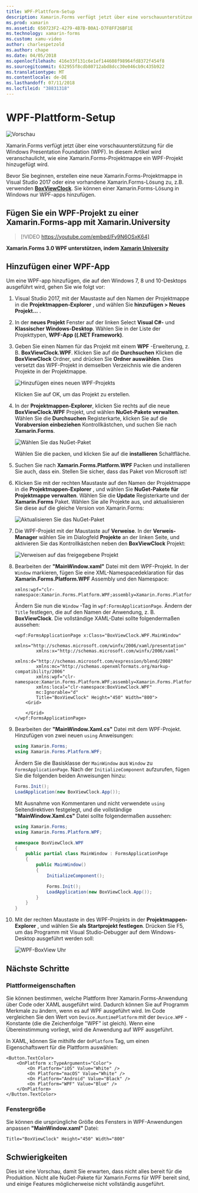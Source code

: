 ```yaml
---
title: WPF-Plattform-Setup
description: Xamarin.Forms verfügt jetzt über eine vorschauunterstützung für die WPF-Plattform
ms.prod: xamarin
ms.assetid: 650723F2-4279-4B7B-B0A1-D7F8FF26BF1E
ms.technology: xamarin-forms
ms.custom: xamu-video
author: charlespetzold
ms.author: chape
ms.date: 04/05/2018
ms.openlocfilehash: 416e33f131c6e1ef144608f98964fd8372f454f8
ms.sourcegitcommit: 632955f8cdb80712abd8dcc30e046cb9c435b922
ms.translationtype: MT
ms.contentlocale: de-DE
ms.lasthandoff: 07/11/2018
ms.locfileid: "38831318"
---
```

# <a name="wpf-platform-setup"></a>WPF-Plattform-Setup

![Vorschau](~/media/shared/preview.png)

Xamarin.Forms verfügt jetzt über eine vorschauunterstützung für die Windows Presentation Foundation (WPF). In diesem Artikel wird veranschaulicht, wie eine Xamarin.Forms-Projektmappe ein WPF-Projekt hinzugefügt wird.

Bevor Sie beginnen, erstellen eine neue Xamarin.Forms-Projektmappe in Visual Studio 2017 oder eine vorhandene Xamarin.Forms-Lösung zu, z.B. verwenden [ **BoxViewClock**](https://developer.xamarin.com/samples/xamarin-forms/BoxView/BoxViewClock/). Sie können einer Xamarin.Forms-Lösung in Windows nur WPF-apps hinzufügen.

## <a name="add-a-wpf-project-to-a-xamarinforms-app-with-xamarinuniversity"></a>Fügen Sie ein WPF-Projekt zu einer Xamarin.Forms-app mit Xamarin.University

> [!VIDEO https://youtube.com/embed/Fy9N6OSxK64]

**Xamarin.Forms 3.0 WPF unterstützen, indem [Xamarin University](https://university.xamarin.com/)**

## <a name="adding-a-wpf-app"></a>Hinzufügen einer WPF-App

Um eine WPF-app hinzufügen, die auf den Windows 7, 8 und 10-Desktops ausgeführt wird, gehen Sie wie folgt vor:

1. Visual Studio 2017, mit der Maustaste auf den Namen der Projektmappe in die **Projektmappen-Explorer** , und wählen Sie **hinzufügen > Neues Projekt...** .

2. In der **neues Projekt** Fenster auf der linken Select **Visual C#-** und **Klassischer Windows-Desktop**. Wählen Sie in der Liste der Projekttypen, **WPF-App ((.NET Framework)**. 

3. Geben Sie einen Namen für das Projekt mit einem **WPF** -Erweiterung, z. B. **BoxViewClock.WPF**. Klicken Sie auf die **Durchsuchen** Klicken die **BoxViewClock** Ordner, und drücken Sie **Ordner auswählen**. Dies versetzt das WPF-Projekt in demselben Verzeichnis wie die anderen Projekte in der Projektmappe.

    ![Hinzufügen eines neuen WPF-Projekts](wpf-images/add-new-project.png "Hinzufügen eines neuen WPF-Projekts")

    Klicken Sie auf OK, um das Projekt zu erstellen.

4. In der **Projektmappen-Explorer**, klicken Sie rechts auf die neue **BoxViewClock.WPF** Projekt, und wählen **NuGet-Pakete verwalten**. Wählen Sie die **Durchsuchen** Registerkarte, klicken Sie auf die **Vorabversion einbeziehen** Kontrollkästchen, und suchen Sie nach **Xamarin.Forms**.

    ![Wählen Sie das NuGet-Paket](wpf-images/select-nuget-package.png "wählen Sie das NuGet-Paket")

    Wählen Sie die packen, und klicken Sie auf die **installieren** Schaltfläche.

5. Suchen Sie nach **Xamarin.Forms.Platform.WPF** Packen und installieren Sie auch, dass ein. Stellen Sie sicher, dass das Paket von Microsoft ist!

6. Klicken Sie mit der rechten Maustaste auf den Namen der Projektmappe in die **Projektmappen-Explorer** , und wählen Sie **NuGet-Pakete für Projektmappe verwalten**. Wählen Sie die **Update** Registerkarte und der **Xamarin.Forms** Paket. Wählen Sie alle Projekte aus, und aktualisieren Sie diese auf die gleiche Version von Xamarin.Forms:

    ![Aktualisieren Sie das NuGet-Paket](wpf-images/update-nuget-package.png "aktualisieren Sie das NuGet-Paket") 

7. Die WPF-Projekt mit der Maustaste auf **Verweise**. In der **Verweis-Manager** wählen Sie im Dialogfeld **Projekte** an der linken Seite, und aktivieren Sie das Kontrollkästchen neben den **BoxViewClock** Projekt:

    ![Verweisen auf das freigegebene Projekt](wpf-images/reference-shared-project.png "verweisen auf das freigegebene Projekt")

8. Bearbeiten der **"MainWindow.xaml"** Datei mit dem WPF-Projekt. In der `Window` markieren, fügen Sie eine XML-Namespacedeklaration für das **Xamarin.Forms.Platform.WPF** Assembly und den Namespace:

    ```xaml
    xmlns:wpf="clr-namespace:Xamarin.Forms.Platform.WPF;assembly=Xamarin.Forms.Platform.WPF"
    ```

    Ändern Sie nun die `Window` -Tag in `wpf:FormsApplicationPage`. Ändern der `Title` festlegen, die auf den Namen der Anwendung, z. B. **BoxViewClock**. Die vollständige XAML-Datei sollte folgendermaßen aussehen:

    ```xaml
    <wpf:FormsApplicationPage x:Class="BoxViewClock.WPF.MainWindow"
            xmlns="http://schemas.microsoft.com/winfx/2006/xaml/presentation"
            xmlns:x="http://schemas.microsoft.com/winfx/2006/xaml"
            xmlns:d="http://schemas.microsoft.com/expression/blend/2008"
            xmlns:mc="http://schemas.openxmlformats.org/markup-compatibility/2006"
            xmlns:wpf="clr-namespace:Xamarin.Forms.Platform.WPF;assembly=Xamarin.Forms.Platform.WPF"
            xmlns:local="clr-namespace:BoxViewClock.WPF"
            mc:Ignorable="d"
            Title="BoxViewClock" Height="450" Width="800">
        <Grid>
        
        </Grid>
    </wpf:FormsApplicationPage>
    ```

9. Bearbeiten der **"MainWindow.Xaml.cs"** Datei mit dem WPF-Projekt. Hinzufügen von zwei neuen `using` Anweisungen:

    ```csharp
    using Xamarin.Forms;
    using Xamarin.Forms.Platform.WPF;
    ```

    Ändern Sie die Basisklasse der `MainWindow` aus `Window` zu `FormsApplicationPage`. Nach der `InitializeComponent` aufzurufen, fügen Sie die folgenden beiden Anweisungen hinzu:

    ```csharp
    Forms.Init();
    LoadApplication(new BoxViewClock.App());
    ```
    
    Mit Ausnahme von Kommentaren und nicht verwendete `using` Seitendirektiven festgelegt, und die vollständige **"MainWindow.Xaml.cs"** Datei sollte folgendermaßen aussehen:

    ```csharp
    using Xamarin.Forms;
    using Xamarin.Forms.Platform.WPF;

    namespace BoxViewClock.WPF
    {
        public partial class MainWindow : FormsApplicationPage
        {
            public MainWindow()
            {
                InitializeComponent();

                Forms.Init();
                LoadApplication(new BoxViewClock.App());
            }
        }
    }
    ```

10. Mit der rechten Maustaste in des WPF-Projekts in der **Projektmappen-Explorer** , und wählen Sie **als Startprojekt festlegen**. Drücken Sie F5, um das Programm mit Visual Studio-Debugger auf dem Windows-Desktop ausgeführt werden soll:

    ![WPF-BoxView Uhr](wpf-images/wpf-boxviewclock.png "BoxView WPF-Uhr" )

## <a name="next-steps"></a>Nächste Schritte

### <a name="platform-specifics"></a>Plattformeigenschaften

Sie können bestimmen, welche Plattform Ihrer Xamarin.Forms-Anwendung über Code oder XAML ausgeführt wird. Dadurch können Sie auf Programm Merkmale zu ändern, wenn es auf WPF ausgeführt wird. Im Code vergleichen Sie den Wert von `Device.RuntimePlatform` mit der `Device.WPF` -Konstante (die die Zeichenfolge "WPF" ist gleich). Wenn eine Übereinstimmung vorliegt, wird die Anwendung auf WPF ausgeführt.

In XAML, können Sie mithilfe der `OnPlatform` Tag, um einen Eigenschaftswert für die Plattform auswählen:

```xaml
<Button.TextColor>
    <OnPlatform x:TypeArguments="Color">
        <On Platform="iOS" Value="White" />
        <On Platform="macOS" Value="White" />
        <On Platform="Android" Value="Black" />
        <On Platform="WPF" Value="Blue" />
    </OnPlatform>
</Button.TextColor>
```

### <a name="window-size"></a>Fenstergröße

Sie können die ursprüngliche Größe des Fensters in WPF-Anwendungen anpassen **"MainWindow.xaml"** Datei:

```xaml
Title="BoxViewClock" Height="450" Width="800"
```

## <a name="issues"></a>Schwierigkeiten

Dies ist eine Vorschau, damit Sie erwarten, dass nicht alles bereit für die Produktion. Nicht alle NuGet-Pakete für Xamarin.Forms für WPF bereit sind, und einige Features möglicherweise nicht vollständig ausgeführt.


